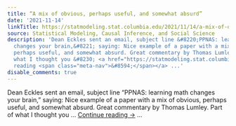 ```yaml
---
title: “A mix of obvious, perhaps useful, and somewhat absurd”
date: '2021-11-14'
linkTitle: https://statmodeling.stat.columbia.edu/2021/11/14/a-mix-of-obvious-perhaps-useful-and-somewhat-absurd/
source: Statistical Modeling, Causal Inference, and Social Science
description: 'Dean Eckles sent an email, subject line &#8220;PPNAS: learning math
  changes your brain,&#8221; saying: Nice example of a paper with a mix of obvious,
  perhaps useful, and somewhat absurd. Great commentary by Thomas Lumley. Part of
  what I thought you &#8230; <a href="https://statmodeling.stat.columbia.edu/2021/11/14/a-mix-of-obvious-perhaps-useful-and-somewhat-absurd/">Continue
  reading <span class="meta-nav">&#8594;</span></a> ...'
disable_comments: true
---
```

Dean Eckles sent an email, subject line &#8220;PPNAS: learning math changes your brain,&#8221; saying: Nice example of a paper with a mix of obvious, perhaps useful, and somewhat absurd. Great commentary by Thomas Lumley. Part of what I thought you &#8230; <a href="https://statmodeling.stat.columbia.edu/2021/11/14/a-mix-of-obvious-perhaps-useful-and-somewhat-absurd/">Continue reading <span class="meta-nav">&#8594;</span></a> ...